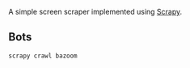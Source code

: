 A simple screen scraper implemented using [Scrapy](http://scrapy.org/).

## Bots

```
scrapy crawl bazoom
```
